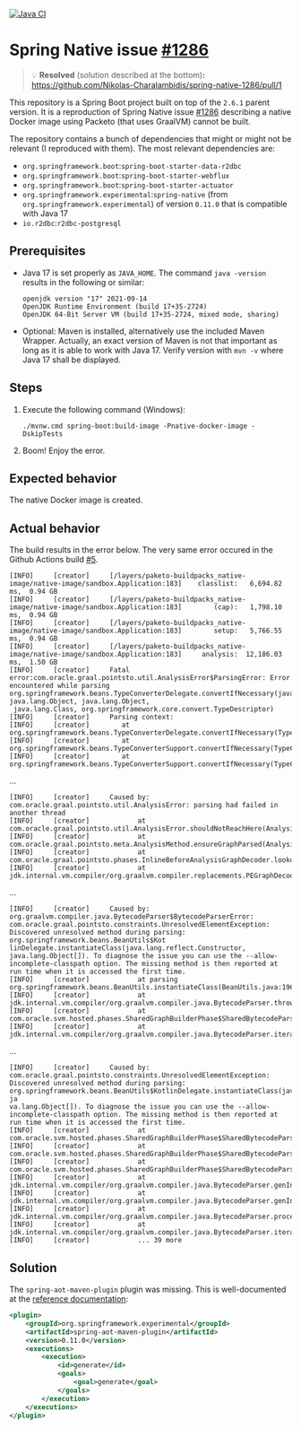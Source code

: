 [![Java CI](https://github.com/Nikolas-Charalambidis/spring-native-1286/actions/workflows/ci.yml/badge.svg)](https://github.com/Nikolas-Charalambidis/spring-native-1286/actions/workflows/ci.yml)

# Spring Native issue [#1286](https://github.com/spring-projects-experimental/spring-native/issues/1286)

> 💡 **Resolved** (solution described at the bottom)**:** https://github.com/Nikolas-Charalambidis/spring-native-1286/pull/1

This repository is a Spring Boot project built on top of the `2.6.1` parent version. 
It is a reproduction of Spring Native issue [#1286](https://github.com/spring-projects-experimental/spring-native/issues/1286) describing a native Docker image using Packeto (that uses GraalVM) cannot be built. 

The repository contains a bunch of dependencies that might or might not be relevant (I reproduced with them). The most relevant dependencies are:
- `org.springframework.boot`:`spring-boot-starter-data-r2dbc`
- `org.springframework.boot`:`spring-boot-starter-webflux`
- `org.springframework.boot`:`spring-boot-starter-actuator`
- `org.springframework.experimental`:`spring-native` (from `org.springframework.experimental`) of version `0.11.0` that is compatible with Java 17
- `io.r2dbc`:`r2dbc-postgresql`

## Prerequisites
- Java 17 is set properly as `JAVA_HOME`. The command `java -version` results in the following or similar:

   ```
   openjdk version "17" 2021-09-14
   OpenJDK Runtime Environment (build 17+35-2724)
   OpenJDK 64-Bit Server VM (build 17+35-2724, mixed mode, sharing)
   ```
- Optional: Maven is installed, alternatively use the included Maven Wrapper. 
Actually, an exact version of Maven is not that important as long as it is able to work with Java 17. 
Verify version with `mvn -v` where Java 17 shall be displayed.

## Steps
1. Execute the following command (Windows):
   ```
   ./mvnw.cmd spring-boot:build-image -Pnative-docker-image -DskipTests
   ```
2. Boom! Enjoy the error.

## Expected behavior

The native Docker image is created.

## Actual behavior

The build results in the error below. The very same error occured in the Github Actions build [#5](https://github.com/Nikolas-Charalambidis/spring-native-1286/runs/4494241258?check_suite_focus=true).

```
[INFO]     [creator]     [/layers/paketo-buildpacks_native-image/native-image/sandbox.Application:183]    classlist:   6,694.82 ms,  0.94 GB
[INFO]     [creator]     [/layers/paketo-buildpacks_native-image/native-image/sandbox.Application:183]        (cap):   1,798.10 ms,  0.94 GB
[INFO]     [creator]     [/layers/paketo-buildpacks_native-image/native-image/sandbox.Application:183]        setup:   5,766.55 ms,  0.94 GB
[INFO]     [creator]     [/layers/paketo-buildpacks_native-image/native-image/sandbox.Application:183]     analysis:  12,186.03 ms,  1.50 GB
[INFO]     [creator]     Fatal error:com.oracle.graal.pointsto.util.AnalysisError$ParsingError: Error encountered while parsing org.springframework.beans.TypeConverterDelegate.convertIfNecessary(java.lang.String, java.lang.Object, java.lang.Object,
 java.lang.Class, org.springframework.core.convert.TypeDescriptor)
[INFO]     [creator]     Parsing context:
[INFO]     [creator]        at org.springframework.beans.TypeConverterDelegate.convertIfNecessary(TypeConverterDelegate.java:119)
[INFO]     [creator]        at org.springframework.beans.TypeConverterSupport.convertIfNecessary(TypeConverterSupport.java:73)
[INFO]     [creator]        at org.springframework.beans.TypeConverterSupport.convertIfNecessary(TypeConverterSupport.java:45)
```
...
```
[INFO]     [creator]     Caused by: com.oracle.graal.pointsto.util.AnalysisError: parsing had failed in another thread
[INFO]     [creator]            at com.oracle.graal.pointsto.util.AnalysisError.shouldNotReachHere(AnalysisError.java:153)
[INFO]     [creator]            at com.oracle.graal.pointsto.meta.AnalysisMethod.ensureGraphParsed(AnalysisMethod.java:656)
[INFO]     [creator]            at com.oracle.graal.pointsto.phases.InlineBeforeAnalysisGraphDecoder.lookupEncodedGraph(InlineBeforeAnalysis.java:182)
[INFO]     [creator]            at jdk.internal.vm.compiler/org.graalvm.compiler.replacements.PEGraphDecoder.doInline(PEGraphDecoder.java:1120)
```
...
```
[INFO]     [creator]     Caused by: org.graalvm.compiler.java.BytecodeParser$BytecodeParserError: com.oracle.graal.pointsto.constraints.UnresolvedElementException: Discovered unresolved method during parsing: org.springframework.beans.BeanUtils$Kot
linDelegate.instantiateClass(java.lang.reflect.Constructor, java.lang.Object[]). To diagnose the issue you can use the --allow-incomplete-classpath option. The missing method is then reported at run time when it is accessed the first time.
[INFO]     [creator]            at parsing org.springframework.beans.BeanUtils.instantiateClass(BeanUtils.java:196)
[INFO]     [creator]            at jdk.internal.vm.compiler/org.graalvm.compiler.java.BytecodeParser.throwParserError(BytecodeParser.java:2624)
[INFO]     [creator]            at com.oracle.svm.hosted.phases.SharedGraphBuilderPhase$SharedBytecodeParser.throwParserError(SharedGraphBuilderPhase.java:107)
[INFO]     [creator]            at jdk.internal.vm.compiler/org.graalvm.compiler.java.BytecodeParser.iterateBytecodesForBlock(BytecodeParser.java:3485)
```
...
```
[INFO]     [creator]     Caused by: com.oracle.graal.pointsto.constraints.UnresolvedElementException: Discovered unresolved method during parsing: org.springframework.beans.BeanUtils$KotlinDelegate.instantiateClass(java.lang.reflect.Constructor, ja
va.lang.Object[]). To diagnose the issue you can use the --allow-incomplete-classpath option. The missing method is then reported at run time when it is accessed the first time.
[INFO]     [creator]            at com.oracle.svm.hosted.phases.SharedGraphBuilderPhase$SharedBytecodeParser.reportUnresolvedElement(SharedGraphBuilderPhase.java:307)
[INFO]     [creator]            at com.oracle.svm.hosted.phases.SharedGraphBuilderPhase$SharedBytecodeParser.handleUnresolvedMethod(SharedGraphBuilderPhase.java:298)
[INFO]     [creator]            at com.oracle.svm.hosted.phases.SharedGraphBuilderPhase$SharedBytecodeParser.handleUnresolvedInvoke(SharedGraphBuilderPhase.java:252)
[INFO]     [creator]            at jdk.internal.vm.compiler/org.graalvm.compiler.java.BytecodeParser.genInvokeStatic(BytecodeParser.java:1677)
[INFO]     [creator]            at jdk.internal.vm.compiler/org.graalvm.compiler.java.BytecodeParser.genInvokeStatic(BytecodeParser.java:1652)
[INFO]     [creator]            at jdk.internal.vm.compiler/org.graalvm.compiler.java.BytecodeParser.processBytecode(BytecodeParser.java:5419)
[INFO]     [creator]            at jdk.internal.vm.compiler/org.graalvm.compiler.java.BytecodeParser.iterateBytecodesForBlock(BytecodeParser.java:3477)
[INFO]     [creator]            ... 39 more
```

## Solution

The `spring-aot-maven-plugin` plugin was missing. This is well-documented at the [reference documentation](https://docs.spring.io/spring-native/docs/0.11.0/reference/htmlsingle/#_add_the_spring_aot_plugin):

```xml
<plugin>
    <groupId>org.springframework.experimental</groupId>
    <artifactId>spring-aot-maven-plugin</artifactId>
    <version>0.11.0</version>
    <executions>
        <execution>
            <id>generate</id>
            <goals>
                <goal>generate</goal>
            </goals>
        </execution>
    </executions>
</plugin>
```
